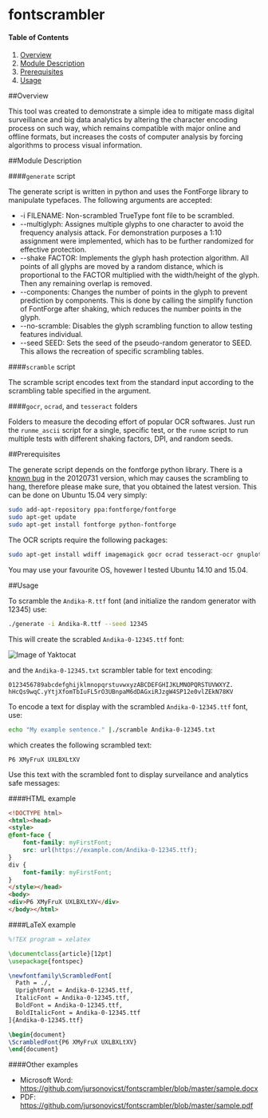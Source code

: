 # fontscrambler



#### Table of Contents

1. [Overview](#overview)
2. [Module Description](#module-description)
3. [Prerequisites](#prerequisites)
4. [Usage](#usage)



##Overview

This tool was created to demonstrate a simple idea to mitigate mass digital surveillance and big data analytics by altering the character encoding process on such way, which remains compatible with major online and offline formats, but increases the costs of computer analysis by forcing algorithms to process visual information.



##Module Description

####`generate` script

The generate script is written in python and uses the FontForge library to manipulate typefaces. The following arguments are accepted:

* -i FILENAME: Non-scrambled TrueType font file to be scrambled.
* --multiglyph: Assignes multiple glyphs to one character to avoid the frequency analysis attack. For demonstration purposes a 1:10 assignment were implemented, which has to be further randomized for effective protection.
* --shake FACTOR: Implements the glyph hash protection algorithm. All points of all glyphs are moved by a random distance, which is proportional to the FACTOR multiplied with the width/height of the glyph. Then any remaining overlap is removed.
* --components: Changes the number of points in the glyph to prevent prediction by components. This is done by calling the simplify function of FontForge after shaking, which reduces the number points in the glyph.
* --no-scramble: Disables the glyph scrambling function to allow testing features individual.
* --seed SEED: Sets the seed of the pseudo-random generator to SEED. This allows the recreation of specific scrambling tables.



####`scramble` script

The scramble script encodes text from the standard input according to the scrambling table specified in the argument.



####`gocr`, `ocrad`, and `tesseract` folders

Folders to measure the decoding effort of popular OCR softwares. Just run the `runme_ascii` script for a single, specific test, or the `runme` script to run multiple tests with different shaking factors, DPI, and random seeds.



##Prerequisites

The generate script depends on the fontforge python library. There is a [known bug](https://github.com/fontforge/fontforge/issues/1710) in the 20120731 version, which may causes the scrambling to hang, therefore please make sure, that you obtained the latest version. This can be done on Ubuntu 15.04 very simply:

```bash
sudo add-apt-repository ppa:fontforge/fontforge
sudo apt-get update
sudo apt-get install fontforge python-fontforge
```

The OCR scripts require the following packages:

```bash
sudo apt-get install wdiff imagemagick gocr ocrad tesseract-ocr gnuplot
```

You may use your favourite OS, hovewer I tested Ubuntu 14.10 and 15.04.



##Usage

To scramble the `Andika-R.ttf` font (and initialize the random generator with 12345) use:

```bash
./generate -i Andika-R.ttf --seed 12345
```

This will create the scrabled `Andika-0-12345.ttf` font:

![Image of Yaktocat](https://github.com/jursonovicst/fontscrambler/blob/master/doc/Andika-0-12345.jpg)

and the `Andika-0-12345.txt` scrambler table for text encoding:

```text
0123456789abcdefghijklmnopqrstuvwxyzABCDEFGHIJKLMNOPQRSTUVWXYZ.
hHcQs9wqC.yYtjXfomTbIuFL5rO3UBnpaM6dDAGxiRJzgW4SP12e0vlZEkN78KV
```

To encode a text for display with the scrambled `Andika-0-12345.ttf` font, use:

```bash
echo "My example sentence." |./scramble Andika-0-12345.txt
```

which creates the following scrambled text:

```text
P6 XMyFruX UXLBXLtXV
```

Use this text with the scrambled font to display surveilance and analytics safe messages:



####HTML example

```html
<!DOCTYPE html>
<html><head>
<style> 
@font-face {
    font-family: myFirstFont;
    src: url(https://example.com/Andika-0-12345.ttf);
}
div {
    font-family: myFirstFont;
}
</style></head>
<body>
<div>P6 XMyFruX UXLBXLtXV</div>
</body></html>
```

####LaTeX example

```tex
%!TEX program = xelatex

\documentclass{article}[12pt]
\usepackage{fontspec}

\newfontfamily\ScrambledFont[
  Path = ./,
  UprightFont = Andika-0-12345.ttf,
  ItalicFont = Andika-0-12345.ttf,
  BoldFont = Andika-0-12345.ttf,
  BoldItalicFont = Andika-0-12345.ttf
]{Andika-0-12345.ttf}

\begin{document}
\ScrambledFont{P6 XMyFruX UXLBXLtXV}
\end{document}
```

####Other examples

 - Microsoft Word: https://github.com/jursonovicst/fontscrambler/blob/master/sample.docx
 - PDF: https://github.com/jursonovicst/fontscrambler/blob/master/sample.pdf


